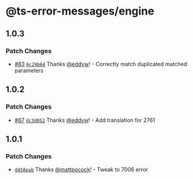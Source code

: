 # @ts-error-messages/engine

## 1.0.3

### Patch Changes

- [#83](https://github.com/mattpocock/ts-error-translator/pull/83) [`6c29b64`](https://github.com/mattpocock/ts-error-translator/commit/6c29b640de019b59fe8c780a8cf139724a6c3efc) Thanks [@eddyw](https://github.com/eddyw)! - Correctly match duplicated matched parameters

## 1.0.2

### Patch Changes

- [#67](https://github.com/mattpocock/ts-error-translator/pull/67) [`dc3d052`](https://github.com/mattpocock/ts-error-translator/commit/dc3d0528b8fa7bd0af38d9f3603d4e836f09e7dd) Thanks [@eddyw](https://github.com/eddyw)! - Add translation for 2761

## 1.0.1

### Patch Changes

- [`d458eab`](https://github.com/mattpocock/ts-error-translator/commit/d458eabd0bd2481867eb69661163de2505411133) Thanks [@mattpocock](https://github.com/mattpocock)! - Tweak to 7006 error
